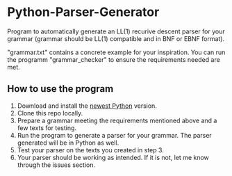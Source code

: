 # Python-Parser-Generator
Program to automatically generate an LL(1) recurive descent parser for your grammar (grammar should be LL(1) compatible and in BNF or EBNF format).

"grammar.txt" contains a concrete example for your inspiration. You can run the programm "grammar_checker" to ensure the requirements needed are met.

## How to use the program

1. Download and install the [newest Python](https://www.python.org/downloads/) version.
2. Clone this repo locally.
3. Prepare a grammar meeting the requirements mentioned above and a few texts for testing.
4. Run the program to generate a parser for your grammar. The parser generated will be in Python as well.
5. Test your parser on the texts you created in step 3. 
6. Your parser should be working as intended. If it is not, let me know through the issues section.

